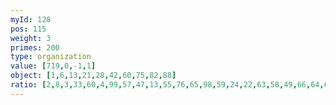 ```yaml
---
myId: 128
pos: 115
weight: 3
primes: 200
type: organization
value: [719,0,-1,1]
object: [1,6,13,21,28,42,60,75,82,88]
ratio: [2,8,3,33,60,4,99,57,47,13,55,76,65,98,59,24,22,63,58,49,66,64,61,62,48,5,9,110]
---
```

